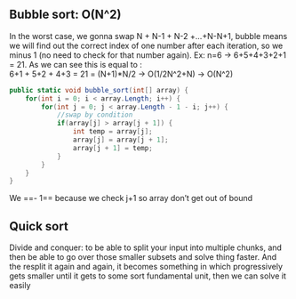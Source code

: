 ## Bubble sort: O(N^2)

In the worst case, we gonna swap N + N-1 + N-2 +…+N-N+1, bubble means we will find out the correct index of one number after each iteration, so we minus 1 (no need to check for that number again). Ex: n=6 → 6+5+4+3+2+1 = 21. As we can see this is equal to :  
6+1 + 5+2 + 4+3 = 21 = (N+1)*N/2 → O(1/2N^2+N) → O(N^2)  

```C#
public static void bubble_sort(int[] array) {
    for(int i = 0; i < array.Length; i++) {
        for(int j = 0; j < array.Length - 1 - i; j++) {
            //swap by condition
            if(array[j] > array[j + 1]) {
                int temp = array[j];
                array[j] = array[j + 1];
                array[j + 1] = temp;
            }
        }
    }
}
```

We ==- 1== because we check j+1 so array don’t get out of bound

  

  

  

## Quick sort

Divide and conquer: to be able to split your input into multiple chunks, and then be able to go over those smaller subsets and solve thing faster. And the resplit it again and again, it becomes something in which progressively gets smaller until it gets to some sort fundamental unit, then we can solve it easily